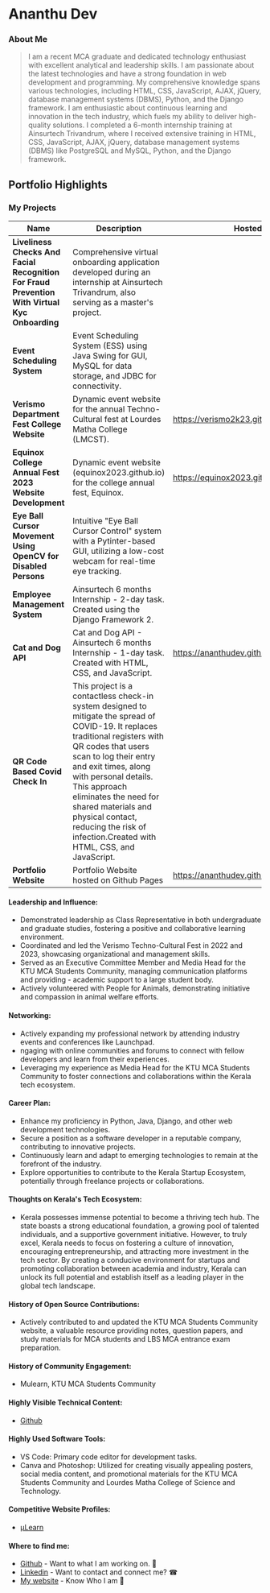 # Ananthu Dev

### About Me

>I am a recent MCA graduate and dedicated technology enthusiast with excellent analytical and leadership skills. I am passionate about the latest technologies and have a strong foundation in web development and programming. My comprehensive knowledge spans various technologies, including HTML, CSS, JavaScript, AJAX, jQuery, database management systems (DBMS), Python, and the Django framework. I am enthusiastic about continuous learning and innovation in the tech industry, which fuels my ability to deliver high-quality solutions. I completed a 6-month internship training at Ainsurtech Trivandrum, where I received extensive training in HTML, CSS, JavaScript, AJAX, jQuery, database management systems (DBMS) like PostgreSQL and MySQL, Python, and the Django framework.

## Portfolio Highlights

### My Projects

| Name                                                           | Description                                                                                                                               | Hosted Link                                  | Repo Link                                                                              |
| -------------------------------------------------------------- | ----------------------------------------------------------------------------------------------------------------------------------------- | -------------------------------------------- | ------------------------------------------------------------------------------------- |
| **Liveliness Checks And Facial Recognition For Fraud Prevention With Virtual Kyc Onboarding** | Comprehensive virtual onboarding application developed during an internship at Ainsurtech Trivandrum, also serving as a master's project. |                                              | https://github.com/ananthudev/Liveliness-Check-Facial-Recognition-for-Fraud-Prevention |
| **Event Scheduling System**                                        | Event Scheduling System (ESS) using Java Swing for GUI, MySQL for data storage, and JDBC for connectivity.                                 |                                              | https://github.com/ananthudev/Event-Scheduling-System                                   |
| **Verismo Department Fest College Website**                      | Dynamic event website for the annual Techno-Cultural fest at Lourdes Matha College (LMCST).                                             | https://verismo2k23.github.io/                 | https://github.com/ananthudev/verismo2k23.github.io                                    |
| **Equinox College Annual Fest 2023 Website Development**          | Dynamic event website (equinox2023.github.io) for the college annual fest, Equinox.                                                        | https://equinox2023.github.io/                 | https://github.com/ananthudev/equinox2023.github.io                                    |
| **Eye Ball Cursor Movement Using OpenCV for Disabled Persons** | Intuitive "Eye Ball Cursor Control" system with a Pytinter-based GUI, utilizing a low-cost webcam for real-time eye tracking.           |                                              |                                                          |
| **Employee Management System**                                    | Ainsurtech 6 months Internship - 2-day task. Created using the Django Framework 2.                                                                   |                                              | https://github.com/ananthudev/Employee-Management-System                               |
| **Cat and Dog API**                                            | Cat and Dog API - Ainsurtech 6 months Internship - 1-day task. Created with HTML, CSS, and JavaScript.                                             | https://ananthudev.github.io/woofandmeow/      | https://github.com/ananthudev/woofandmeow
| **QR Code Based Covid Check In**                                            | This project is a contactless check-in system designed to mitigate the spread of COVID-19. It replaces traditional registers with QR codes that users scan to log their entry and exit times, along with personal details. This approach eliminates the need for shared materials and physical contact, reducing the risk of infection.Created with HTML, CSS, and JavaScript.                                             |     | https://github.com/ananthudev/QR-Code-Based-Covid-Check-In
| **Portfolio Website**                                            | Portfolio Website hosted on Github Pages                                             |https://ananthudev.github.io/     | https://github.com/ananthudev/ananthudev.github.io                                               |                                               |
                                                                                              

#### Leadership and Influence:

- Demonstrated leadership as Class Representative in both undergraduate and graduate studies, fostering a positive and collaborative learning environment.
- Coordinated and led the Verismo Techno-Cultural Fest in 2022 and 2023, showcasing organizational and management skills.
- Served as an Executive Committee Member and Media Head for the KTU MCA Students Community, managing communication platforms and providing - academic support to a large student body.
- Actively volunteered with People for Animals, demonstrating initiative and compassion in animal welfare efforts.

#### Networking:

- Actively expanding my professional network by attending industry events and conferences like Launchpad.
- ngaging with online communities and forums to connect with fellow developers and learn from their experiences.
- Leveraging my experience as Media Head for the KTU MCA Students Community to foster connections and collaborations within the Kerala tech ecosystem.

#### Career Plan:

- Enhance my proficiency in Python, Java, Django, and other web development technologies.
- Secure a position as a software developer in a reputable company, contributing to innovative projects.
- Continuously learn and adapt to emerging technologies to remain at the forefront of the industry.
- Explore opportunities to contribute to the Kerala Startup Ecosystem, potentially through freelance projects or collaborations.

#### Thoughts on Kerala's Tech Ecosystem:

- Kerala possesses immense potential to become a thriving tech hub. The state boasts a strong educational foundation, a growing pool of talented individuals, and a supportive government initiative. However, to truly excel, Kerala needs to focus on fostering a culture of innovation, encouraging entrepreneurship, and attracting more investment in the tech sector. By creating a conducive environment for startups and promoting collaboration between academia and industry, Kerala can unlock its full potential and establish itself as a leading player in the global tech landscape.

#### History of Open Source Contributions:

- Actively contributed to and updated the KTU MCA Students Community website, a valuable resource providing notes, question papers, and study materials for MCA students and LBS MCA entrance exam preparation.

#### History of Community Engagement:

- Mulearn, KTU MCA Students Community

#### Highly Visible Technical Content:

- [Github](https://github.com/ananthudev)

#### Highly Used Software Tools:

- VS Code: Primary code editor for development tasks.
- Canva and Photoshop: Utilized for creating visually appealing posters, social media content, and promotional materials for the KTU MCA Students Community and Lourdes Matha College of Science and Technology.

#### Competitive Website Profiles:

- [μLearn](https://app.mulearn.org/profile/ananthudevdv@mulearn)

#### Where to find me:

- [Github](https://github.com/ananthudev) - Want to what I am working on. 🚀
- [Linkedin](https://www.linkedin.com/in/ananthudev/) - Want to contact and connect me? ☎
- [My website](https://ananthudev.github.io) - Know Who I am 🔖
